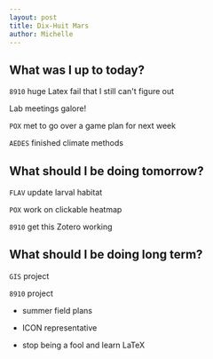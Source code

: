 ```yaml
---
layout: post
title: Dix-Huit Mars
author: Michelle
---
```


## What was I up to today?

`8910` huge Latex fail that I still can't figure out

Lab meetings galore!

`POX` met to go over a game plan for next week

`AEDES` finished climate methods

## What should I be doing tomorrow?

`FLAV` update larval habitat

`POX` work on clickable heatmap

`8910` get this Zotero working

## What should I be doing long term?

`GIS` project 

`8910` project

* summer field plans

* ICON representative

* stop being a fool and learn LaTeX


<i class="fa fa-code" style="color:pink"> </i>




